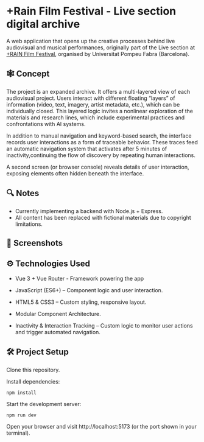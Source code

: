 # +Rain Film Festival - Live section digital archive

A web application that opens up the creative processes behind live audiovisual and musical performances, originally part of the Live section at [+RAIN Film Festival](https://www.upf.edu/en/web/rainfilmfest), organised by Universitat Pompeu Fabra (Barcelona).


## 🕸️ Concept

The project is an expanded archive. It offers a multi-layered view of each audiovisual project. Users interact with different floating “layers” of information (video, text, imagery, artist metadata, etc.), which can be individually closed. This layered logic invites a nonlinear exploration of the materials and research lines, which include experimental practices and confrontations with AI systems.

In addition to manual navigation and keyword-based search, the interface records user interactions as a form of traceable behavior. These traces feed an automatic navigation system that activates after 5 minutes of inactivity,continuing the flow of discovery by repeating human interactions.

A second screen (or browser console) reveals details of user interaction, exposing elements often hidden beneath the interface.

## 🔍 Notes

- Currently implementing a backend with Node.js + Express.
- All content has been replaced with fictional materials due to copyright limitations.

## 🤜 Screenshots

## ⚙️ Technologies Used

- Vue 3 + Vue Router - Framework powering the app

- JavaScript (ES6+) – Component logic and user interaction.

- HTML5 & CSS3 – Custom styling, responsive layout.

- Modular Component Architecture.

- Inactivity & Interaction Tracking – Custom logic to monitor user actions and trigger automated navigation.


## 🛠️ Project Setup

Clone this repository.

Install dependencies:

```npm install```

Start the development server:

```npm run dev```

Open your browser and visit http://localhost:5173 (or the port shown in your terminal).